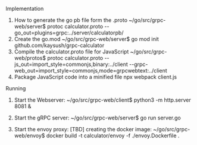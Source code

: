 Implementation
1. How to generate the go pb file form the .proto
~/go/src/grpc-web/server$ protoc calculator.proto --go_out=plugins=grpc:../server/calculatorpb/
2. Create the go.mod
~/go/src/grpc-web/server$ go mod init github.com/kaysush/grpc-calculator
3. Compile the calculator.proto file for JavaScript
~/go/src/grpc-web/protos$ protoc calculator.proto --js_out=import_style=commonjs,binary:../client --grpc-web_out=import_style=commonjs,mode=grpcwebtext:../client
4. Package JavaScript code into a minified file
npx webpack client.js

Running

1. Start the Webserver: 
    ~/go/src/grpc-web/client$ python3 -m http.server 8081 &

2. Start the gRPC server: 
    ~/go/src/grpc-web/server$ go run server.go

3. Start the envoy proxy: [TBD]
    creating the docker image: 
    ~/go/src/grpc-web/envoy$ docker build -t calculator/envoy -f ./envoy.Dockerfile .